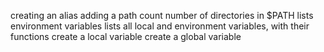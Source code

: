 creating an alias
adding a path
count number of directories in $PATH
lists environment variables
lists all local and environment variables, with their functions
create a local variable
create a global variable
